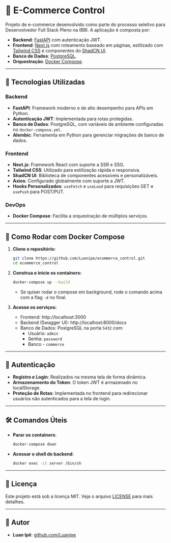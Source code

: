 # 🛒 E-Commerce Control

Projeto de e-commerce desenvolvido como parte do processo seletivo para Desenvolvedor Full Stack Pleno na IBBI. A aplicação é composta por:

- **Backend**: [FastAPI](https://fastapi.tiangolo.com/) com autenticação JWT.
- **Frontend**: [Next.js](https://nextjs.org/) com roteamento baseado em páginas, estilizado com [Tailwind CSS](https://tailwindcss.com/) e componentes do [ShadCN UI](https://ui.shadcn.com/).
- **Banco de Dados**: [PostgreSQL](https://www.postgresql.org/).
- **Orquestração**: [Docker Compose](https://docs.docker.com/compose/).

---

## 🚀 Tecnologias Utilizadas

### Backend

- **FastAPI**: Framework moderno e de alto desempenho para APIs em Python.
- **Autenticação JWT**: Implementada para rotas protegidas.
- **Banco de Dados**: PostgreSQL, com variáveis de ambiente configuradas no `docker-compose.yml`.
- **Alembic**: Ferramenta em Python para gerenciar migrações de banco de dados.

### Frontend

- **Next.js**: Framework React com suporte a SSR e SSG.
- **Tailwind CSS**: Utilizado para estilização rápida e responsiva.
- **ShadCN UI**: Biblioteca de componentes acessíveis e personalizáveis.
- **Axios**: Configurado globalmente com suporte a JWT.
- **Hooks Personalizados**: `useFetch` e `useLoad` para requisições GET e `usePush` para POST/PUT.

### DevOps

- **Docker Compose**: Facilita a orquestração de múltiplos serviços.

---

## 🐳 Como Rodar com Docker Compose

1. **Clone o repositório:**

   ```bash
   git clone https://github.com/Luanipe/ecommerce_control.git
   cd ecommerce_control
   ```
2. **Construa e inicie os containers:**
   ```bash
   docker-compose up --build
   ```
   - Se quiser rodar o compose em background, rode o comando acima com a flag `-d` no final.

3. **Acesse os serviços:**
   - Frontend: http://localhost:3000
   - Backend (Swagger UI): http://localhost:8000/docs
   - Banco de Dados: PostgreSQL na porta `5432` com:
     - Usuário: `admin`
     - Senha: `password`
     - Banco - `commerce`

---

## 🔐 Autenticação

- **Registro e Login**: Realizados na mesma tela de forma dinâmica.
- **Armazenamento do Token**: O token JWT é armazenado no localStorage.
- **Proteção de Rotas**: Implementada no frontend para redirecionar usuários não autenticados para a tela de login.

---

## 🛠️ Comandos Úteis
- **Parar os containers**:

    ```bash
    docker-compose down
    ```
- **Acessar o shell do backend**:
    ```bash
    docker exec -it server /bin/sh
    ```

---

## 📄 Licença
Este projeto está sob a licença MIT. Veja o arquivo [LICENSE](https://github.com/Luanipe/ecommerce_control/blob/master/LICENSE) para mais detalhes.

--- 

## 👤 Autor
- **Luan Ipê**: [github.com/Luanipe](https://github.com/Luanipe)